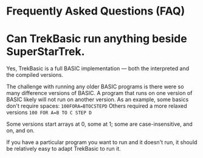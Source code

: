 # Frequently Asked Questions (FAQ)

# Can TrekBasic run anything beside SuperStarTrek.

Yes, TrekBasic is a full BASIC implementation — both the interpreted and the compiled versions.

The challenge with running any older BASIC programs is 
there were so many difference versions of BASIC. A program that runs on one version of BASIC likely 
will not run on another version. As an example, some basics don't require spaces:
```100FORA=BTOCSTEPD```
Others required a more relaxed versions
```100 FOR A=B TO C STEP D```

Some versions start arrays at 0, some at 1; some are case-insensitive, and on, and on. 

If you have a particular program you want to run and it doesn't run, 
it should be relatively easy to adapt TrekBasic to run it.



